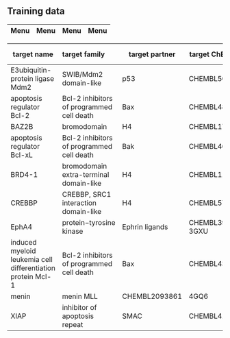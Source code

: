 ## Training data





| Menu | Menu | Menu | Menu |
| ------ | :---------- | ------ | ------ |

| target name |	target family |	target partner | target ChEMBL ID |	PDB ID |
| ------ | :---------- | ------ | ------ | ------ |
| E3ubiquitin-protein ligase Mdm2 |	SWIB/Mdm2 domain-like |	p53 |	CHEMBL5023 |	1T4F |
| apoptosis regulator Bcl-2 |	Bcl-2 inhibitors of programmed cell death |	Bax |	CHEMBL4860	| 2XA0 |
| BAZ2B |	bromodomain |	H4 |	CHEMBL1741220	| 4QC3 |
| apoptosis regulator Bcl-xL	| Bcl-2 inhibitors of programmed cell death	| Bak	| CHEMBL4625 |	1BXL |
| BRD4-1 |	bromodomain extra-terminal domain-like |	H4 |	CHEMBL1163125	| 3UVX |
| CREBBP |	CREBBP, SRC1 interaction domain-like |	H4 |	CHEMBL5747 |	5GH9 |
| EphA4 |	protein−tyrosine kinase |	Ephrin ligands |	CHEMBL3988	3GXU | 
| induced myeloid leukemia cell differentiation protein Mcl-1	| Bcl-2 inhibitors of programmed cell death |	Bax	| CHEMBL4361 |	3PK1 |
| menin |	menin	MLL |	CHEMBL2093861 |	4GQ6 |
| XIAP |	inhibitor of apoptosis repeat |	SMAC |	CHEMBL4198 |	2OPZ |


